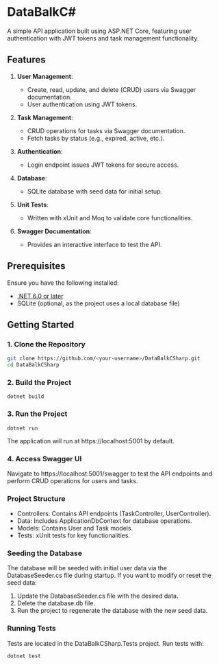 # DataBalkC#

A simple API application built using ASP.NET Core, featuring user authentication with JWT tokens and task management functionality.

## Features

1. **User Management**:
   - Create, read, update, and delete (CRUD) users via Swagger documentation.
   - User authentication using JWT tokens.

2. **Task Management**:
   - CRUD operations for tasks via Swagger documentation.
   - Fetch tasks by status (e.g., expired, active, etc.).

3. **Authentication**:
   - Login endpoint issues JWT tokens for secure access.

4. **Database**:
   - SQLite database with seed data for initial setup.

5. **Unit Tests**:
   - Written with xUnit and Moq to validate core functionalities.

6. **Swagger Documentation**:
   - Provides an interactive interface to test the API.

## Prerequisites

Ensure you have the following installed:

- [.NET 6.0 or later](https://dotnet.microsoft.com/download)
- SQLite (optional, as the project uses a local database file)

## Getting Started

### 1. Clone the Repository

```bash
git clone https://github.com/<your-username>/DataBalkCSharp.git
cd DataBalkCSharp
```
### 2. Build the Project

```
dotnet build
```

### 3. Run the Project
```
dotnet run
```

The application will run at https://localhost:5001 by default.

### 4. Access Swagger UI
Navigate to https://localhost:5001/swagger to test the API endpoints and perform CRUD operations for users and tasks.

### Project Structure

- Controllers: Contains API endpoints (TaskController, UserController).
- Data: Includes ApplicationDbContext for database operations.
- Models: Contains User and Task models.
- Tests: xUnit tests for key functionalities.

### Seeding the Database

The database will be seeded with initial user data via the DatabaseSeeder.cs file during startup. If you want to modify or reset the seed data:

1. Update the DatabaseSeeder.cs file with the desired data.
2. Delete the database.db file.
3. Run the project to regenerate the database with the new seed data.

### Running Tests
Tests are located in the DataBalkCSharp.Tests project. Run tests with:
```
dotnet test

```
